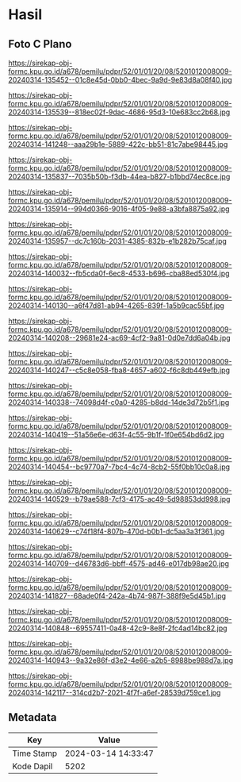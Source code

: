 # Hasil

## Foto C Plano

https://sirekap-obj-formc.kpu.go.id/a678/pemilu/pdpr/52/01/01/20/08/5201012008009-20240314-135452--01c8e45d-0bb0-4bec-9a9d-9e83d8a08f40.jpg

https://sirekap-obj-formc.kpu.go.id/a678/pemilu/pdpr/52/01/01/20/08/5201012008009-20240314-135539--818ec02f-9dac-4686-95d3-10e683cc2b68.jpg

https://sirekap-obj-formc.kpu.go.id/a678/pemilu/pdpr/52/01/01/20/08/5201012008009-20240314-141248--aaa29b1e-5889-422c-bb51-81c7abe98445.jpg

https://sirekap-obj-formc.kpu.go.id/a678/pemilu/pdpr/52/01/01/20/08/5201012008009-20240314-135837--7035b50b-f3db-44ea-b827-b1bbd74ec8ce.jpg

https://sirekap-obj-formc.kpu.go.id/a678/pemilu/pdpr/52/01/01/20/08/5201012008009-20240314-135914--994d0366-9016-4f05-9e88-a3bfa8875a92.jpg

https://sirekap-obj-formc.kpu.go.id/a678/pemilu/pdpr/52/01/01/20/08/5201012008009-20240314-135957--dc7c160b-2031-4385-832b-e1b282b75caf.jpg

https://sirekap-obj-formc.kpu.go.id/a678/pemilu/pdpr/52/01/01/20/08/5201012008009-20240314-140032--fb5cda0f-6ec8-4533-b696-cba88ed530f4.jpg

https://sirekap-obj-formc.kpu.go.id/a678/pemilu/pdpr/52/01/01/20/08/5201012008009-20240314-140130--a6f47d81-ab94-4265-839f-1a5b9cac55bf.jpg

https://sirekap-obj-formc.kpu.go.id/a678/pemilu/pdpr/52/01/01/20/08/5201012008009-20240314-140208--29681e24-ac69-4cf2-9a81-0d0e7dd6a04b.jpg

https://sirekap-obj-formc.kpu.go.id/a678/pemilu/pdpr/52/01/01/20/08/5201012008009-20240314-140247--c5c8e058-fba8-4657-a602-f6c8db449efb.jpg

https://sirekap-obj-formc.kpu.go.id/a678/pemilu/pdpr/52/01/01/20/08/5201012008009-20240314-140338--74098d4f-c0a0-4285-b8dd-14de3d72b5f1.jpg

https://sirekap-obj-formc.kpu.go.id/a678/pemilu/pdpr/52/01/01/20/08/5201012008009-20240314-140419--51a56e6e-d63f-4c55-9b1f-1f0e654bd6d2.jpg

https://sirekap-obj-formc.kpu.go.id/a678/pemilu/pdpr/52/01/01/20/08/5201012008009-20240314-140454--bc9770a7-7bc4-4c74-8cb2-55f0bb10c0a8.jpg

https://sirekap-obj-formc.kpu.go.id/a678/pemilu/pdpr/52/01/01/20/08/5201012008009-20240314-140529--b79ae588-7cf3-4175-ac49-5d98853dd998.jpg

https://sirekap-obj-formc.kpu.go.id/a678/pemilu/pdpr/52/01/01/20/08/5201012008009-20240314-140629--c74f18f4-807b-470d-b0b1-dc5aa3a3f361.jpg

https://sirekap-obj-formc.kpu.go.id/a678/pemilu/pdpr/52/01/01/20/08/5201012008009-20240314-140709--d46783d6-bbff-4575-ad46-e017db98ae20.jpg

https://sirekap-obj-formc.kpu.go.id/a678/pemilu/pdpr/52/01/01/20/08/5201012008009-20240314-141827--68ade0f4-242a-4b74-987f-388f9e5d45b1.jpg

https://sirekap-obj-formc.kpu.go.id/a678/pemilu/pdpr/52/01/01/20/08/5201012008009-20240314-140848--69557411-0a48-42c9-8e8f-2fc4ad14bc82.jpg

https://sirekap-obj-formc.kpu.go.id/a678/pemilu/pdpr/52/01/01/20/08/5201012008009-20240314-140943--9a32e86f-d3e2-4e66-a2b5-8988be988d7a.jpg

https://sirekap-obj-formc.kpu.go.id/a678/pemilu/pdpr/52/01/01/20/08/5201012008009-20240314-142117--314cd2b7-2021-4f7f-a6ef-28539d759ce1.jpg


## Metadata

| Key        | Value               |
| ---------- | ------------------- |
| Time Stamp | 2024-03-14 14:33:47 |
| Kode Dapil | 5202                |



